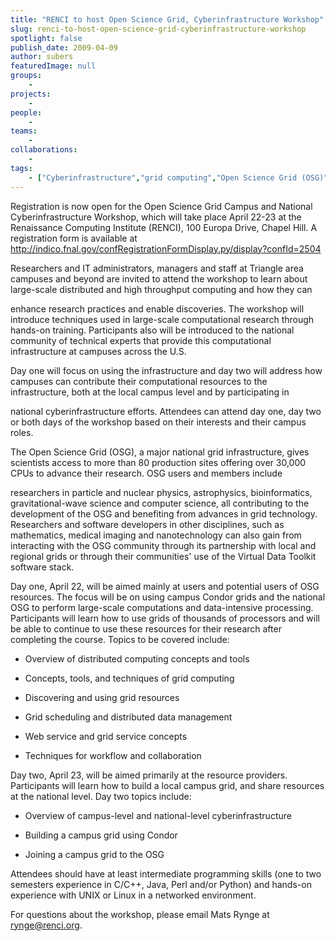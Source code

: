 ```yaml
---
title: "RENCI to host Open Science Grid, Cyberinfrastructure Workshop"
slug: renci-to-host-open-science-grid-cyberinfrastructure-workshop
spotlight: false
publish_date: 2009-04-09
author: subers
featuredImage: null
groups:
    - 
projects:
    - 
people:
    - 
teams: 
    - 
collaborations:
    - 
tags:
    - ["Cyberinfrastructure","grid computing","Open Science Grid (OSG)"]
---
```

Registration is now open for the Open Science Grid Campus and National Cyberinfrastructure Workshop, which will take place April 22-23 at the Renaissance Computing Institute (RENCI), 100 Europa Drive, Chapel Hill. A registration form is available at <a href="http://indico.fnal.gov/confRegistrationFormDisplay.py/display?confId=2504" target="_blank">http://indico.fnal.gov/confRegistrationFormDisplay.py/display?confId=2504</a>

<a href="http://indico.fnal.gov/confRegistrationFormDisplay.py/display?confId=2504" target="_blank"><!--more--></a>

Researchers and IT administrators, managers and staff at Triangle area campuses and beyond are invited to attend the workshop to learn about large-scale distributed and high throughput computing and how they can

enhance research practices and enable discoveries. The workshop will introduce techniques used in large-scale computational research through hands-on training. Participants also will be introduced to the national community of technical experts that provide this computational infrastructure at campuses across the U.S.

Day one will focus on using the infrastructure and day two will address how campuses can contribute their computational resources to the infrastructure, both at the local campus level and by participating in

national cyberinfrastructure efforts. Attendees can attend day one, day two or both days of the workshop based on their interests and their campus roles.

The Open Science Grid (OSG), a major national grid infrastructure, gives scientists access to more than 80 production sites offering over 30,000 CPUs to advance their research. OSG users and members include

researchers in particle and nuclear physics, astrophysics, bioinformatics, gravitational-wave science and computer science, all contributing to the development of the OSG and benefiting from advances in grid technology. Researchers and software developers in other disciplines, such as mathematics, medical imaging and nanotechnology can also gain from interacting with the OSG community through its partnership with local and regional grids or through their communities' use of the Virtual Data Toolkit software stack.

Day one, April 22, will be aimed mainly at users and potential users of OSG resources. The focus will be on using campus Condor grids and the national OSG to perform large-scale computations and data-intensive processing. Participants will learn how to use grids of thousands of processors and will be able to continue to use these resources for their research after completing the course. Topics to be covered include:

- Overview of distributed computing concepts and tools

- Concepts, tools, and techniques of grid computing

- Discovering and using grid resources

- Grid scheduling and distributed data management

- Web service and grid service concepts

- Techniques for workflow and collaboration

Day two, April 23, will be aimed primarily at the resource providers. Participants will learn how to build a local campus grid, and share resources at the national level. Day two topics include:

- Overview of campus-level and national-level cyberinfrastructure

- Building a campus grid using Condor

- Joining a campus grid to the OSG

Attendees should have at least intermediate programming skills (one to two semesters experience in C/C++, Java, Perl and/or Python) and hands-on experience with UNIX or Linux in a networked environment.

For questions about the workshop, please email Mats Rynge at<a href="mailto:rynge@renci.org"> rynge@renci.org</a>.
